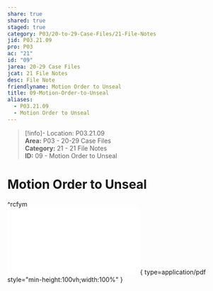 ```yaml
---  
share: true  
shared: true  
staged: true  
category: P03/20-to-29-Case-Files/21-File-Notes  
jid: P03.21.09  
pro: P03  
ac: "21"  
id: "09"  
jarea: 20-29 Case Files  
jcat: 21 File Notes  
desc: File Note  
friendlyname: Motion Order to Unseal  
title: 09-Motion-Order-to-Unseal  
aliases:  
  - P03.21.09  
  - Motion Order to Unseal  
---  
```

  
>[!info]- Location: P03.21.09  
>**Area:** P03 - 20-29 Case Files  
>**Category:** 21 - 21 File Notes  
>**ID:** 09 - Motion Order to Unseal  
  
# Motion Order to Unseal  
 ^rcfym  
![09-Magen-Fieramusca-Cases-Motion-Order-to-Unseal](../22-PDFs/09-Magen-Fieramusca-Cases-Motion-Order-to-Unseal.pdf){ type=application/pdf style="min-height:100vh;width:100%" }  
  
